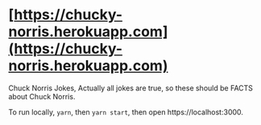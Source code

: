 # [https://chucky-norris.herokuapp.com](https://chucky-norris.herokuapp.com)

Chuck Norris Jokes, Actually all jokes are true, so these should be FACTS about Chuck Norris.

To run locally, `yarn`, then `yarn start`, then open https://localhost:3000.

